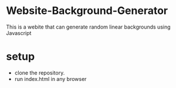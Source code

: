 # Website-Background-Generator
This is a webite that can generate random linear backgrounds using Javascript

# setup
- clone the repository.
- run index.html in any browser
